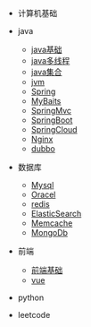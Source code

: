 * 计算机基础

* java
	* [java基础](.doc/a-1Java基础.md)
	* [java多线程](.doc)
	* [java集合](./docs/b-2Java集合.md)
	* [jvm](.doc)
	* [Spring](.doc)
	* [MyBaits](.doc)
	* [SpringMvc](.doc)
	* [SpringBoot](.doc)
	* [SpringCloud](.doc)
	* [Nginx](.doc)
	* [dubbo](.doc)
* 数据库
	* [Mysql](.doc)
	* [Oracel](.doc)
	* [redis](.doc)
	* [ElasticSearch](.doc)
	* [Memcache](.doc)
	* [MongoDb](.doc)
* 前端
	* [前端基础](.doc)
	* [vue](.doc)
* python

* leetcode

  

  